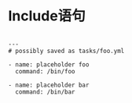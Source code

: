 # Include语句


<div class="component-grid">
<div class="grid-entry" style="top:0%;left:0.00%;height:100%;width:50.00%;">

<pre>
<code>
---
# possibly saved as tasks/foo.yml

- name: placeholder foo
  command: /bin/foo

- name: placeholder bar
  command: /bin/bar
</code>
</pre>
</div>

<div class="grid-entry" style="top:0%;left:60.00%;width:40.00%;">
<pre>
<code>
---
tasks:

  - include: tasks/foo.yml
</code>
</pre>
</div>
</div>